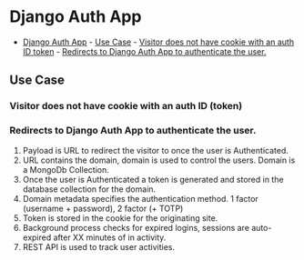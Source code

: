 # Django Auth App

<!-- TOC -->

- [Django Auth App](#django-auth-app)
        - [Use Case](#use-case)
                - [Visitor does not have cookie with an auth ID token](#visitor-does-not-have-cookie-with-an-auth-id-token)
                - [Redirects to Django Auth App to authenticate the user.](#redirects-to-django-auth-app-to-authenticate-the-user)

<!-- /TOC -->

## Use Case

### Visitor does not have cookie with an auth ID (token)

### Redirects to Django Auth App to authenticate the user.

1. Payload is URL to redirect the visitor to once the user is Authenticated.
2. URL contains the domain, domain is used to control the users. Domain is a MongoDb Collection.
3. Once the user is Authenticated a token is generated and stored in the database collection for the domain.
4. Domain metadata specifies the authentication method. 1 factor (username + password), 2 factor (+ TOTP)
5. Token is stored in the cookie for the originating site.
6. Background process checks for expired logins, sessions are auto-expired after XX minutes of in activity.
7. REST API is used to track user activities.

